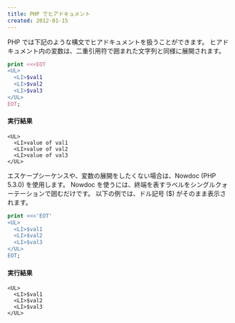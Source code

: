 ```yaml
---
title: PHP でヒアドキュメント
created: 2012-01-15
---
```


PHP では下記のような構文でヒアドキュメントを扱うことができます。
ヒアドキュメント内の変数は、二重引用符で囲まれた文字列と同様に展開されます。

```php
print <<<EOT
<UL>
  <LI>$val1
  <LI>$val2
  <LI>$val3
</UL>
EOT;
```

#### 実行結果
```
<UL>
  <LI>value of val1
  <LI>value of val2
  <LI>value of val3
</UL>
```

エスケープシーケンスや、変数の展開をしたくない場合は、Nowdoc (PHP 5.3.0) を使用します。
Nowdoc を使うには、終端を表すラベルをシングルクォーテーションで囲むだけです。
以下の例では、ドル記号 ($) がそのまま表示されます。

```php
print <<<'EOT'
<UL>
  <LI>$val1
  <LI>$val2
  <LI>$val3
</UL>
EOT;
```

#### 実行結果
```
<UL>
  <LI>$val1
  <LI>$val2
  <LI>$val3
</UL>
```
